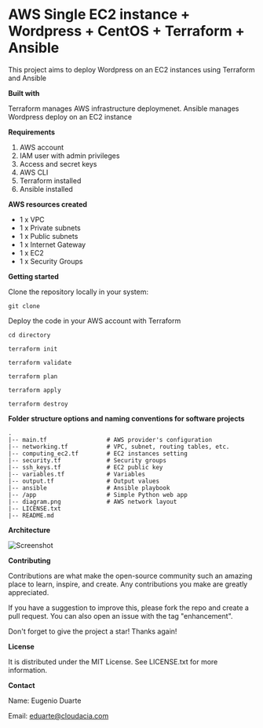 # AWS Single EC2 instance + Wordpress + CentOS + Terraform + Ansible

This project aims to deploy Wordpress on an EC2 instances using Terraform and Ansible

**Built with**

Terraform manages AWS infrastructure deploymenet.
Ansible manages Wordpress deploy on an EC2 instance

**Requirements**

1. AWS account
2. IAM user with admin privileges
3. Access and secret keys
4. AWS CLI
5. Terraform installed
6. Ansible installed

**AWS resources created**

* 1 x VPC
* 1 x Private subnets
* 1 x Public subnets
* 1 x Internet Gateway
* 1 x EC2
* 1 x Security Groups

**Getting started**

Clone the repository locally in your system:

`git clone`

Deploy the code in your AWS account with Terraform

`cd directory`

`terraform init`

`terraform validate`

`terraform plan`

`terraform apply`

`terraform destroy`

**Folder structure options and naming conventions for software projects**
```
.
|-- main.tf                 # AWS provider's configuration
|-- networking.tf           # VPC, subnet, routing tables, etc.
|-- computing_ec2.tf        # EC2 instances setting
|-- security.tf             # Security groups
|-- ssh_keys.tf             # EC2 public key
|-- variables.tf            # Variables
|-- output.tf               # Output values
|-- ansible                 # Ansible playbook
|-- /app                    # Simple Python web app
|-- diagram.png             # AWS network layout
|-- LICENSE.txt
|-- README.md
```

**Architecture**

![Screenshot](diagram02.png)

**Contributing**

Contributions are what make the open-source community such an amazing place to learn, inspire, and create. Any contributions you make are greatly appreciated.

If you have a suggestion to improve this, please fork the repo and create a pull request. You can also open an issue with the tag "enhancement".

Don't forget to give the project a star! Thanks again!

**License**

It is distributed under the MIT License. See LICENSE.txt for more information.

**Contact**

Name: Eugenio Duarte

Email: eduarte@cloudacia.com
